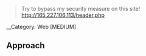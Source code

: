 
> Try to bypass my security measure on this site! http://165.227.106.113/header.php

__Category: Web [MEDIUM]

## Approach

